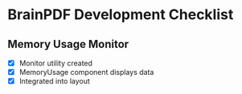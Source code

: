 # BrainPDF Development Checklist

## Memory Usage Monitor
- [x] Monitor utility created
- [x] MemoryUsage component displays data
- [x] Integrated into layout

